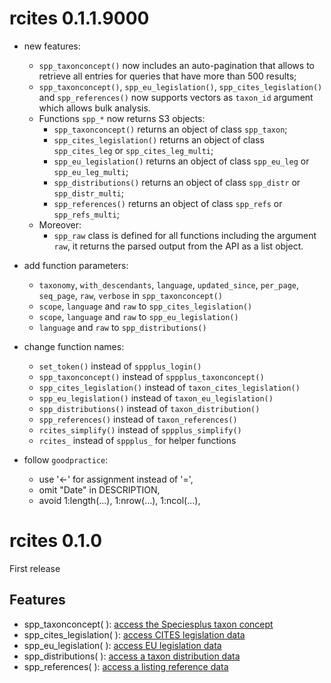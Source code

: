 # rcites 0.1.1.9000

- new features:

  - `spp_taxonconcept()` now includes an auto-pagination that allows to retrieve
  all entries for queries that have more than 500 results;
  - `spp_taxonconcept()`, `spp_eu_legislation()`, `spp_cites_legislation()` and  `spp_references()` now supports vectors as `taxon_id` argument which allows
  bulk analysis. 
  - Functions `spp_*` now returns S3 objects:
    - `spp_taxonconcept()` returns an object of class `spp_taxon`;
    - `spp_cites_legislation()` returns an object of class `spp_cites_leg` or `spp_cites_leg_multi`;
    - `spp_eu_legislation()` returns an object of class `spp_eu_leg` or `spp_eu_leg_multi`;
    - `spp_distributions()` returns an object of class `spp_distr` or `spp_distr_multi`;
    - `spp_references()` returns an object of class `spp_refs` or `spp_refs_multi`;
  - Moreover:
    - `spp_raw` class is defined for all functions including the argument `raw`,
    it returns the parsed output from the API as a list object.   




- add function parameters:

  - `taxonomy`, `with_descendants`, `language`, `updated_since`, `per_page`,
  `seq_page`, `raw`, `verbose` in `spp_taxonconcept()`
  - `scope`, `language` and `raw` to `spp_cites_legislation()`
  - `scope`, `language` and `raw` to `spp_eu_legislation()`
  - `language` and `raw` to `spp_distributions()`

- change function names:

  - `set_token()` instead of `sppplus_login()`
  - `spp_taxonconcept()` instead of `sppplus_taxonconcept()`
  - `spp_cites_legislation()` instead of `taxon_cites_legislation()`
  - `spp_eu_legislation()` instead of `taxon_eu_legislation()`
  - `spp_distributions()` instead of `taxon_distribution()`
  - `spp_references()` instead of `taxon_references()`
  - `rcites_simplify()` instead of `sppplus_simplify()`
  - `rcites_` instead of `sppplus_` for helper functions

- follow `goodpractice`:

  - use '<-' for assignment instead of '=',
  - omit "Date" in DESCRIPTION,
  - avoid 1:length(...), 1:nrow(...), 1:ncol(...),


# rcites 0.1.0

First release

## Features

- spp_taxonconcept( ): [access the Speciesplus taxon concept](https://api.speciesplus.net/documentation/v1/taxon_concepts/index.html)
- spp_cites_legislation( ): [access CITES legislation data](https://api.speciesplus.net/documentation/v1/cites_legislation/index.html)
- spp_eu_legislation( ): [access EU legislation data](https://api.speciesplus.net/documentation/v1/eu_legislation/index.html)
- spp_distributions( ): [access a taxon distribution data](https://api.speciesplus.net/documentation/v1/distributions/index.html)
- spp_references( ): [access a listing reference data](https://api.speciesplus.net/documentation/v1/references/index.html)
